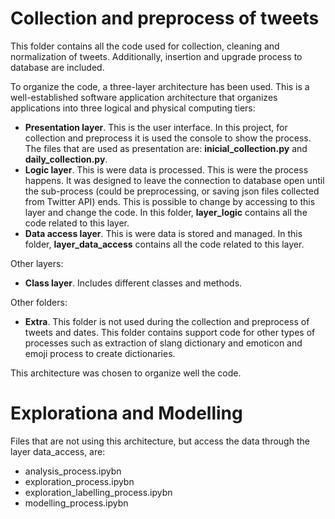 # Collection and preprocess of tweets
This folder contains all the code used for collection, cleaning and normalization of tweets. Additionally, insertion and upgrade process to database are included.

To organize the code, a three-layer architecture has been used. This is a well-established software application architecture that organizes applications into three logical and physical computing tiers: 
- **Presentation layer**. This is the user interface. In this project, for collection and preprocess it is used the console to show the process. The files that are used as presentation are: **inicial_collection.py** and **daily_collection.py**.
- **Logic layer**.  This is were data is processed. This is were the process happens. It was designed to leave the connection to database open until the sub-process (could be preprocessing, or saving json files collected from Twitter API) ends. This is possible to change by accessing to this layer and change the code. In this folder, **layer_logic** contains all the code related to this layer.
- **Data access layer**. This is were data is stored and managed. In this folder, **layer_data_access** contains all the code related to this layer.

Other layers:
- **Class layer**. Includes different classes and methods.

Other folders:
- **Extra**. This folder is not used during the collection and preprocess of tweets and dates. This folder contains support code for other types of processes such as extraction of slang dictionary and emoticon and emoji process to create dictionaries.

This architecture was chosen to organize well the code.

# Explorationa and Modelling

Files that are not using this architecture, but access the data through the layer data_access, are:
- analysis_process.ipybn
- exploration_process.ipybn
- exploration_labelling_process.ipybn
- modelling_process.ipybn
